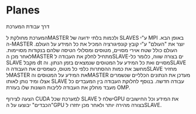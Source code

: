 # Planes

דרך עבודת המערכת

המערכת מחולקת לMASTER ולכמות בלתי ידועה של SLAVES ע"י MPI באופן הבא.
ה-MASTER יוצר את "העולם" ע"י קובץ קונפיגורציה המכיל את כל המידע על העולם.
העולם כולל שטח אוירי מסויים, מטוסים ומסלולי הטיסה שלהם בנקודות מסויימות.
לאחר מכן הMASTER מתחיל לחלק את העבודה לSLAVE-ים בצורה שווה, כלומר כל SLAVE מקבל dt מסויים ואת כל המידע על המטוסים שנמצאים בזמן הנתון. והSLAVE מחשב את כמות ההסתרות כלפי כל מטוס, כשמסיים את העבודה הSLAVE מחזיר לMASTER את המידע על המטוסים והMASTER מעדכן את הנתונים הכלליים שנשמרים אצלו ומיד נותן לאותו SLAVE עבודה חדשה.
בנוסף לחלוקת העבודה בין המעבדים כל מעבד מחלק את העבודה לליבות השונות שלו בעזרת OMP.

הצעה לצירוף CUDA למערכת
שכל SLAVE ישלח לGPU את המידע וכל החישובים "הכבדים" יבוצעו על הGPU בצורה מהירה יותר ולאחר מכן יחזרו לSLAVE.
